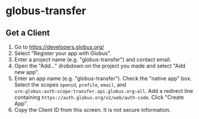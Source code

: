 # globus-transfer

## Get a Client

1. Go to https://developers.globus.org/
2. Select "Register your app with Globus".
3. Enter a project name (e.g. "globus-transfer") and contact email.
4. Open the "Add..." drobdown on the project you made and select "Add new app".
5. Enter an app name (e.g. "globus-transfer"). 
   Check the "native app" box.
   Select the scopes `openid`, `profile`, `email`, and `urn:globus:auth:scope:transfer.api.globus.org:all`.
   Add a redirect line containing `https://auth.globus.org/v2/web/auth-code`.
   Click "Create App".
6. Copy the Client ID from this screen. It is not secure information.


